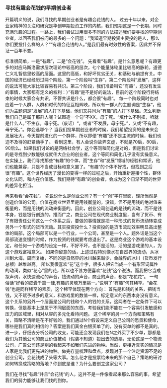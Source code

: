### 寻找有趣会花钱的早期创业者

开篇明义的说，我们寻找的早期创业者是有趣会花钱的人。
过去十年以来，对企业家精神的关注和研究是华创早期投资工作的内核，我们预期这是一个长期，同时充满乐趣的过程。一路上，我们尝试过用很多不同的方法描述我们要寻找的早期创业者，以回答我们被问的最多的一个问题：”我知道早期投资主要投的是人，那么你们要投什么样的人？““有趣会花钱的人。”是我们最有时效性的答案，因此并不保证一百年不变。

标准很简单，一是“有趣”，二是“会花钱”。
先看看“有趣”。是什么意思呢？有趣更多的对应马斯洛需求层次理论中较高的层次，七个能量脉轮里比较高的脉轮，道德仁义礼智信里较高的层面。这里的高低，和好坏优劣无关，和基础与前提有关。中国的经济已经经历过两个阶段，第一个阶段叫“生存”，第二个阶段叫“发展”，这样的说法可能大家比较容易有共识。第三个阶段，我们准备叫它”有趣“，还没有发生的事情，大家都有定义的权利：）”有趣“是不是好的说法，目前的这个阶段行将结束的时候大家会有共识，不管共识是什么，都会很”有趣“。
每一个阶段同时也对应着一个人群，人群和时代的特征互相辉映，所以有一群人的主题词是”生存“，他们为主题词是”发展“的人打下基础，他们又共同为”有趣“的人打下基础。怎么判断我们自己是属于那群人呢？试图造一个句”不XX，毋宁死。“填什么不别扭，咱就是什么人。”不生存，毋宁死。（废话）“，或者“不发展，毋宁死。”，又或“不有趣，毋宁死。”。你会选哪个？
当我们投早期创业者的时候，我们希望投资的是未来会发展壮大，今天提前进化的一个群体，所以即便“有趣”还不是主流的时候，我们也迫不及待的赶紧动手了。
看到这里，有人会说你故弄玄虚，不就是70后，80后，90后么。如果我们讨论的是网络社会学，这个等同和简化是对的，但是我们讨论的是寻找到少数能够成就伟大企业的创业者，这个等同和简化几乎没有实操意义。在实操上，我们寻找那些“有趣”的个体，而“生存”和“发展”领域的经验和常识，他们也能兼容，只是不当成目标和意义罢了。“有趣”的个体不好找，但找到之后很“有趣”。这个世界经历了漫长的变得一样的过程之后，开始重新迎接个性，群体文化认同，和内在价值感。我们期待“有趣”的创业者，会成为这个日渐不同的世界的差异化担当。

再来看看“会花钱”。
先说说什么是创业公司？有一个“创”字在里面，理所当然是创造价值的公司。价值在商业世界里是用钱衡量的，没错，但不是用钱的绝对值来衡量的，而是用钱的流动来衡量的。因此，创业公司创造的是钱的流动，而不是钱本身，钱是银行创造的。推而广之，商业公司在现代商业制度里，当有了货币、有了有限责任公司这么一个体系之后，要做的事情就是把一种形式的货币流动转变成另外一个形式的货币流动。其实投资投什么？投资投的是货币流动效率明显高出整体的局部，这个局部可以是一个行业，一个公司，甚至是一个人。题外话是当这个局部流速变慢的时候，作为投资的钱就要考虑退出了。这是商业这个游戏的基本设定，和任何一个游戏的设定一样，不好不坏，也不是活的，活的是游戏里的人，为这个游戏富裕意义。
如果你留意的话，上述过程特别像水在自然界的流动，从冰川到大海，周而复始，不同的是自然界的冰川越来越少，金融界的冰川（货币发行总额）越堆越高。
所以我很喜欢“花”这个字，很多人把它当成一个有形容词属性的动词，类似“花心”里的花，所以也不甚方便喜欢“花钱”这个说法。而我把它当成拟声词，水快速流动的声音，钱流动的声音，商业的声音，都是“花花花”。
一句俗话“好看的皮囊千篇一律,有趣的灵魂万里挑一。”说明了“有趣”何其稀罕。“会花钱”也是同样稀罕的素质，这个稀罕体现在两个方向：
首先是和钱的关系，把钱当钱，又不赋予过多的意义，和游戏里的数值一样，标定意义的东西本身没有意义。这个关系的另外一个层面是公司的钱和个人的钱的关系，这两者在一定条件下可以转换，但是基本上是属于不同层面的东西，考验我们能不能在一个容易引发敏感和压力的区域里，相对从容的多元化看待问题。
这个稀罕的另一个方向和策略有关，策略不清晰是花不好钱的，我们通过N个假设来定义自己公司的愿景和使命，哪些是我们真的相信的？答案是我们真金白银买单了的，没有买单的都不是真的。进一步，仔细去分析公司的收支，可能还会发现我们在N之外买了不少单，那都是我们为其他公司的商业价值被动（假装不知道）投出去的选票，无论这是一个物流公司，广告公司还是别的看起来不如我们先进的物种。当然，更接近真实的情况是人家是比我们更先进的物种。做完存量梳理和盘点，发现对于一个注定资源不足的创业公司，会花钱成了头等大事。怎么花才是投票给未来的那个自己？策略的研讨如何转换成策略的落地？你到底是谁？为什么要创立这家公司？

我们在寻找”有趣“并且”会花钱“的人，这并不是一件像看起来那么容易的事，希望我们的努力能够让我们找的到你。
